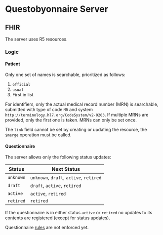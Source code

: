 # Questobyonnaire Server

## FHIR

The server uses R5 resources.

### Logic

#### Patient

Only one set of names is searchable, prioritized as follows:

1. `official`
1. `usual`
1. First in list

For identifiers, only the actual medical record number (MRN) is searchable, submitted with type of code `MR` and system `http://terminology.hl7.org/CodeSystem/v2-0203`. If multiple MRNs are provided, only the first one is taken. MRNs can only be set once.

The `link` field cannot be set by creating or updating the resource, the `$merge` operation must be called.

#### Questionnaire

The server allows only the following status updates:

| Status | Next Status |
|---|---|
| `unknown` | `unknown`, `draft`, `active`, `retired` |
| `draft` | `draft`, `active`, `retired` |
| `active` | `active`, `retired` |
| `retired` | `retired` |

If the questionnaire is in either status `active` or `retired` no updates to its contents are registered (except for status updates).

Questionnaire [rules](https://www.hl7.org/fhir/questionnaire.html#invs) are not enforced yet.
